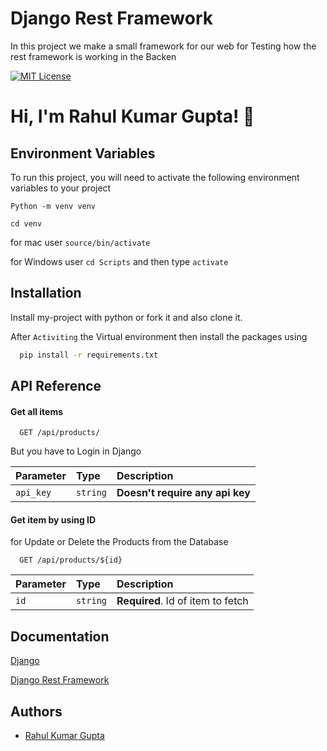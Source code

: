 
# Django Rest Framework

In this project we make a small framework for our web for Testing how the rest framework is working in the Backen


[![MIT License](https://img.shields.io/badge/License-MIT-green.svg)](https://choosealicense.com/licenses/mit/)


# Hi, I'm Rahul Kumar Gupta! 👋


## Environment Variables

To run this project, you will need to activate the following environment variables to your project

`Python -m venv venv`

`cd venv`

for mac user
`source/bin/activate`

for Windows user
`cd Scripts` and then type `activate`






## Installation

Install my-project with python or fork it and also clone it.

After `Activiting` the Virtual environment then install the packages using

```bash
  pip install -r requirements.txt
```
    
## API Reference

#### Get all items

```http
  GET /api/products/
```
But you have to Login in Django

| Parameter | Type     | Description                |
| :-------- | :------- | :------------------------- |
| `api_key` | `string` | **Doesn't require any api key**  |

#### Get item by using ID
for Update or Delete the Products from the Database

```http
  GET /api/products/${id}
```

| Parameter | Type     | Description                       |
| :-------- | :------- | :-------------------------------- |
| `id`      | `string` | **Required**. Id of item to fetch |


## Documentation

[Django](https://www.djangoproject.com/)


[Django Rest Framework](https://www.django-rest-framework.org/)


## Authors

- [Rahul Kumar Gupta](https://www.github.com/rahulshivan05)

